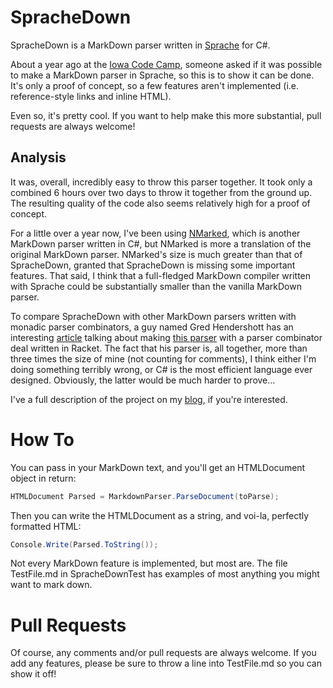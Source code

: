 SpracheDown
===========

SpracheDown is a MarkDown parser written in [Sprache](https://github.com/sprache/Sprache) for C#.

About a year ago at the [Iowa Code Camp](http://www.iowacodecamp.com), someone asked if it was possible to make a MarkDown parser in Sprache, so this is to show it can be done. It's only a proof of concept, so a few features aren't implemented (i.e. reference-style links and inline HTML).

Even so, it's pretty cool. If you want to help make this more substantial, pull requests are always welcome!

Analysis
--------

It was, overall, incredibly easy to throw this parser together. It took only a combined 6 hours over two days to throw it together from the ground up. The resulting quality of the code also seems relatively high for a proof of concept.

For a little over a year now, I've been using [NMarked](https://github.com/bojanrajkovic/nmarked), which is another MarkDown parser written in C#, but NMarked is more a translation of the original MarkDown parser. NMarked's size is much greater than that of SpracheDown, granted that SpracheDown is missing some important features. That said, I think that a full-fledged MarkDown compiler written with Sprache could be substantially smaller than the vanilla MarkDown parser.

To compare SpracheDown with other MarkDown parsers written with monadic parser combinators, a guy named Gred Hendershott has an interesting [article](http://www.greghendershott.com/2013/11/markdown-parser-redesign.html) talking about making [this parser](https://github.com/greghendershott/markdown) with a parser combinator deal written in Racket. The fact that his parser is, all together, more than three times the size of mine (not counting for comments), I think either I'm doing something terribly wrong, or C# is the most efficient language ever designed. Obviously, the latter would be much harder to prove...

I've a full description of the project on my [blog](http://ianwold.silvrback.com), if you're interested.

How To
======

You can pass in your MarkDown text, and you'll get an HTMLDocument object in return:

```C#
HTMLDocument Parsed = MarkdownParser.ParseDocument(toParse);
```

Then you can write the HTMLDocument as a string, and voi-la, perfectly formatted HTML:

```C#
Console.Write(Parsed.ToString());
```

Not every MarkDown feature is implemented, but most are. The file TestFile.md in SpracheDownTest has examples of most anything you might want to mark down.

Pull Requests
=============

Of course, any comments and/or pull requests are always welcome. If you add any features, please be sure to throw a line into TestFile.md so you can show it off!
